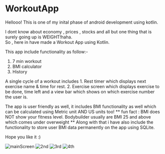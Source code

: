 # WorkoutApp
Hellooo! This is one of my inital phase of android development using kotlin.

I dont know about economy , prices , stocks and all but one thing that is surely going up is WEIGHT!haha.  
So , here in have made a Workout App using Kotlin.

This app include functionality as follow:-
  1. 7 min workout
  2. BMI calculator
  3. History 
  
  A single cycle of a workout includes 
    1. Rest timer which displays next exercise name & time for rest.
    2. Exercise screen which displays exercise to be done, time left and a view bar which shows on which exercise number the user is.
  
The app is user friendly as well, it includes BMI functionality as well which can be calculated using Metric unit AND US units too!
** fun fact : BMI  does NOT show your fitness level. Bodybuilder usually are BMI 25 and above which comes under overweight **
Along with that i have also include the functionality to store user BMI data permanently on the app using SQLite.

Hope you like it :)



![mainScreen](https://user-images.githubusercontent.com/52928325/113823002-c07bdc80-979b-11eb-9353-dd06400b6637.png)
![2nd](https://user-images.githubusercontent.com/52928325/113823014-c376cd00-979b-11eb-9f53-2585e471999e.png)
![3rd](https://user-images.githubusercontent.com/52928325/113823016-c4a7fa00-979b-11eb-8b33-fdf2acec45cc.png)
![4th](https://user-images.githubusercontent.com/52928325/113823021-c5d92700-979b-11eb-8b70-6da3c671aefc.png)
